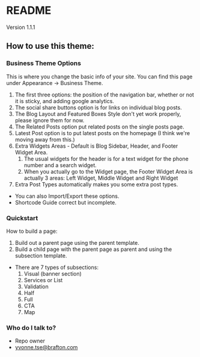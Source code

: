 # README #
Version 1.1.1

## How to use this theme: ##
### Business Theme Options ###
This is where you change the basic info of your site. You can find this page under Appearance -> Business Theme.  

1. The first three options: the position of the navigation bar, whether or not it is sticky, and adding google analytics.
1. The social share buttons option is for links on individual blog posts.
1. The Blog Layout and Featured Boxes Style don't yet work properly, please ignore them for now.
1. The Related Posts option put related posts on the single posts page.
1. Latest Post option is to put latest posts on the homepage (I think we're moving away from this.)
1. Extra Widgets Areas - Default is Blog Sidebar, Header, and Footer Widget Area.
    1. The usual widgets for the header is for a text widget for the phone number and a search widget.
    1. When you actually go to the Widget page, the Footer Widget Area is actually 3 areas: Left Widget, Middle Widget and Right Widget
1. Extra Post Types automatically makes you some extra post types.

* You can also Import/Export these options.
* Shortcode Guide correct but incomplete.


### Quickstart ###
How to build a page:
1. Build out a parent page using the parent template.
1. Build a child page with the parent page as parent and using the subsection template.
  * There are 7 types of subsections:
    1. Visual (banner section)
    1. Services or List
    1. Validation
    1. Half
    1. Full
    1. CTA
    1. Map
    

### Who do I talk to? ###

* Repo owner
* yvonne.tse@brafton.com
